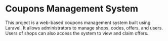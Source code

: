 # Coupons Management System

This project is a web-based coupons management system built using Laravel. It allows administrators to manage shops, codes, offers, and users. Users of shops can also access the system to view and claim offers.
<!-- 
## Screenshots

![Codes Page](public/screenshots/codes_page.png)
*Screenshot of the Codes Page*

![Dashboard](public/screenshots/dashboard.png)
*Screenshot of the Dashboard* -->
